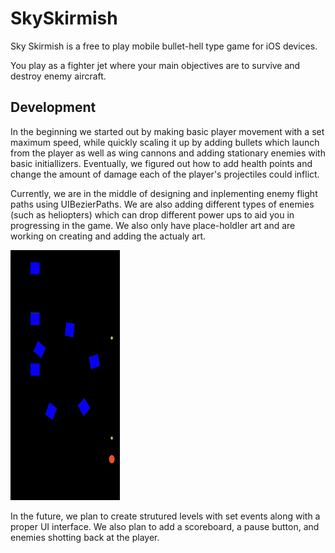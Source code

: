 # SkySkirmish

Sky Skirmish is a free to play mobile bullet-hell type game for iOS devices. 

You play as a fighter jet where your main objectives are to survive and destroy enemy aircraft.

## Development

In the beginning we started out by making basic player movement with a set maximum speed, while quickly scaling it up by adding bullets which launch from the player as well as wing cannons and adding stationary enemies with basic initiallizers. Eventually, we figured out how to add health points and change the amount of damage each of the player's projectiles could inflict.

Currently, we are in the middle of designing and inplementing enemy flight paths using UIBezierPaths. We are also adding different types of enemies (such as heliopters) which can drop different power ups to aid you in progressing in the game. We also only have place-holdler art and are working on creating and adding the actualy art.

<img src="https://github.com/WillPeyer/SkySkirmish/blob/main/21CA8E32-BEF2-465B-BA54-73C1C7DA782D.jpeg" width="175" height="400">

In the future, we plan to create strutured levels with set events along with a proper UI interface. We also plan to add a scoreboard, a pause button, and enemies shotting back at the player.
